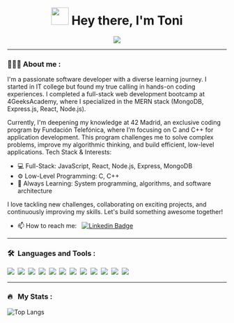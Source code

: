 
<h1 align="center"> <img src="https://media.giphy.com/media/hvRJCLFzcasrR4ia7z/giphy.gif" width="40"> Hey there, I'm Toni </h1>
<div align='center'><img src = 'https://media.giphy.com/media/FoVzfcqCDSb7zCynOp/giphy.gif'></img></div>

---

### 👨🏽‍💻 About me :

I'm a passionate software developer with a diverse learning journey. I started in IT college but found my true calling in hands-on coding experiences. I completed a full-stack web development bootcamp at 4GeeksAcademy, where I specialized in the MERN stack (MongoDB, Express.js, React, Node.js).

Currently, I'm deepening my knowledge at 42 Madrid, an exclusive coding program by Fundación Telefónica, where I’m focusing on C and C++ for application development. This program challenges me to solve complex problems, improve my algorithmic thinking, and build efficient, low-level applications.
Tech Stack & Interests:

- 💻 Full-Stack: JavaScript, React, Node.js, Express, MongoDB
- ⚙️ Low-Level Programming: C, C++
- 🚀 Always Learning: System programming, algorithms, and software architecture

I love tackling new challenges, collaborating on exciting projects, and continuously improving my skills. Let's build something awesome together!
- 📫 How to reach me: &nbsp; [![Linkedin Badge](https://img.shields.io/badge/-tuniet-blue?style=flat&logo=Linkedin&logoColor=white)](https://www.linkedin.com/in/tuniet)

---

### 🛠 &nbsp;Languages and Tools :

<p>
<img src="https://img.shields.io/badge/HTML5-E34F26?style=for-the-badge&logo=html5&logoColor=white"/ &nbsp;
<img src="https://img.shields.io/badge/CSS3-1572B6?style=for-the-badge&logo=css3&logoColor=white"/>&nbsp;
<img src="https://img.shields.io/badge/JavaScript-323330?style=for-the-badge&logo=javascript&logoColor=F7DF1E"/>&nbsp;
<img src="https://img.shields.io/badge/MySQL-005C84?style=for-the-badge&logo=mysql&logoColor=white"/>&nbsp;
<img src=" https://img.shields.io/badge/MongoDB-4EA94B?style=for-the-badge&logo=mongodb&logoColor=white"/>&nbsp;
<img src="https://img.shields.io/badge/PLSQL-F80000?style=for-the-badge&logo=oracle&logoColor=black"/>&nbsp;
<img src="https://img.shields.io/badge/React_Native-20232A?style=for-the-badge&logo=react&logoColor=61DAF"/>&nbsp;
<img src="https://img.shields.io/badge/Postman-FF6C37?style=for-the-badge&logo=Postman&logoColor=white"/>&nbsp;
<img src="https://img.shields.io/badge/GitHub-100000?style=for-the-badge&logo=github&logoColor=white"/>&nbsp;
<img src="https://img.shields.io/badge/GIT-E44C30?style=for-the-badge&logo=git&logoColor=white"/>&nbsp;
<img src="https://img.shields.io/badge/C-00599C?style=for-the-badge&logo=c&logoColor=white"/>&nbsp;
<img src="https://img.shields.io/badge/C%2B%2B-00599C?style=for-the-badge&logo=c%2B%2B&logoColor=white"/>&nbsp;
<img src="https://img.shields.io/badge/Python-FFD43B?style=for-the-badge&logo=python&logoColor=blue"/>&nbsp;

</p>

---
### 🔥 &nbsp; My Stats :
![Top Langs](https://github-readme-stats.vercel.app/api/top-langs/?username=tuniet&layout=compact&theme=vision-friendly-dark)

